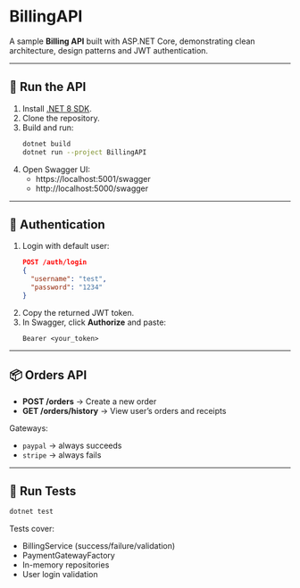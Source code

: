 # BillingAPI

A sample **Billing API** built with ASP.NET Core, demonstrating clean architecture, design patterns and JWT authentication.

---

## 🚀 Run the API
1. Install [.NET 8 SDK](https://dotnet.microsoft.com/download/dotnet/8.0).
2. Clone the repository.
3. Build and run:
   ```bash
   dotnet build
   dotnet run --project BillingAPI
   ```
4. Open Swagger UI:
   - https://localhost:5001/swagger
   - http://localhost:5000/swagger

---

## 🔑 Authentication
1. Login with default user:
   ```json
   POST /auth/login
   {
     "username": "test",
     "password": "1234"
   }
   ```
2. Copy the returned JWT token.
3. In Swagger, click **Authorize** and paste:
   ```
   Bearer <your_token>
   ```

---

## 📦 Orders API
- **POST /orders** → Create a new order
- **GET /orders/history** → View user’s orders and receipts

Gateways:
- `paypal` → always succeeds
- `stripe` → always fails

---

## 🧪 Run Tests
```bash
dotnet test
```

Tests cover:
- BillingService (success/failure/validation)
- PaymentGatewayFactory
- In-memory repositories
- User login validation
